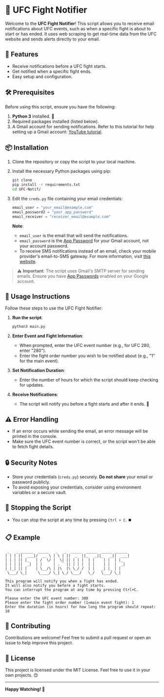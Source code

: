 # 🥊 UFC Fight Notifier

Welcome to the **UFC Fight Notifier**! This script allows you to receive email notifications about UFC events, such as when a specific fight is about to start or has ended. It uses web scraping to get real-time data from the UFC website and sends alerts directly to your email.

## 🚀 Features

- Receive notifications before a UFC fight starts.
- Get notified when a specific fight ends.
- Easy setup and configuration.

## 🛠️ Prerequisites

Before using this script, ensure you have the following:

1. **Python 3** installed. 🐍
2. Required packages installed (listed below).
3. A Gmail account for sending notifications. Refer to this tutorial for help setting up a Gmail account: [YouTube tutorial](https://youtu.be/g_j6ILT-X0k).

## 📦 Installation

1. Clone the repository or copy the script to your local machine.
2. Install the necessary Python packages using pip:

   ```sh
   git clone
   pip install -r requirements.txt
   cd UFC-Notif/
   ```

3. Edit the `creds.py` file containing your email credentials:

   ```python
   email_user = "your_email@example.com"
   email_password2 = "your_app_password"
   email_receiver = "receiver_email@example.com"
   ```

   **Note**:

   - `email_user` is the email that will send the notifications.
   - `email_password` is the [App Password](https://support.google.com/accounts/answer/185833) for your Gmail account, not your account password.
   - To receive SMS notifications instead of an email, check your mobile provider's email-to-SMS gateway. For more information, visit [this website](https://email2sms.info/).

> ⚠️ **Important**: The script uses Gmail's SMTP server for sending emails. Ensure you have [App Passwords](https://support.google.com/accounts/answer/185833) enabled on your Google account.

## 📝 Usage Instructions

Follow these steps to use the UFC Fight Notifier:

1. **Run the script**:

   ```sh
   python3 main.py
   ```

2. **Enter Event and Fight Information**:

   - When prompted, enter the UFC event number (e.g., for UFC 280, enter "280").
   - Enter the fight order number you wish to be notified about (e.g., "1" for the main event).

3. **Set Notification Duration**:

   - Enter the number of hours for which the script should keep checking for updates.

4. **Receive Notifications**:

   - The script will notify you before a fight starts and after it ends. 🎉

## ⚠️ Error Handling

- If an error occurs while sending the email, an error message will be printed in the console.
- Make sure the UFC event number is correct, or the script won't be able to fetch fight details.

## 🔒 Security Notes

- Store your credentials (`creds.py`) securely. **Do not share** your email or password publicly.
- To avoid exposing your credentials, consider using environment variables or a secure vault.

## 🛑 Stopping the Script

- You can stop the script at any time by pressing `Ctrl + C`. ⏹️

## 📋 Example

```
 _   _ ______  _____   _   _  _____  _____  _____ ______
| | | ||  ___|/  __ \ | \ | ||  _  ||_   _||_   _||  ___|
| | | || |_   | /  \/ |  \| || | | |  | |    | |  | |_
| | | ||  _|  | |     | . ` || | | |  | |    | |  |  _|
| |_| || |    | \__/\ | |\  |\ \_/ /  | |   _| |_ | |
 \___/ \_|     \____/ \_| \_/ \___/   \_/   \___/ \_|

This program will notify you when a fight has ended.
It will also notify you before a fight starts.
You can interrupt the program at any time by pressing Ctrl+C.

Please enter the UFC event number: 308
Please enter the fight order number (1=main event fight): 1
Enter the duration (in hours) for how long the program should repeat: 10
```

## 🤝 Contributing

Contributions are welcome! Feel free to submit a pull request or open an issue to help improve this project.

## 📄 License

This project is licensed under the MIT License. Feel free to use it in your own projects. 😊

---

**Happy Watching! 🥳**
